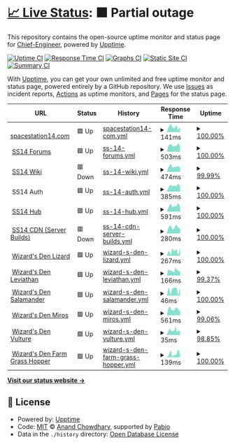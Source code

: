 # [📈 Live Status](https://Chief-Engineer.github.io/SS14-Uptime): <!--live status--> **🟧 Partial outage**

This repository contains the open-source uptime monitor and status page for [Chief-Engineer](https://Chief-Engineer.github.io/SS14-Uptime), powered by [Upptime](https://github.com/upptime/upptime).

[![Uptime CI](https://github.com/Chief-Engineer/SS14-Uptime/workflows/Uptime%20CI/badge.svg)](https://github.com/Chief-Engineer/SS14-Uptime/actions?query=workflow%3A%22Uptime+CI%22)
[![Response Time CI](https://github.com/Chief-Engineer/SS14-Uptime/workflows/Response%20Time%20CI/badge.svg)](https://github.com/Chief-Engineer/SS14-Uptime/actions?query=workflow%3A%22Response+Time+CI%22)
[![Graphs CI](https://github.com/Chief-Engineer/SS14-Uptime/workflows/Graphs%20CI/badge.svg)](https://github.com/Chief-Engineer/SS14-Uptime/actions?query=workflow%3A%22Graphs+CI%22)
[![Static Site CI](https://github.com/Chief-Engineer/SS14-Uptime/workflows/Static%20Site%20CI/badge.svg)](https://github.com/Chief-Engineer/SS14-Uptime/actions?query=workflow%3A%22Static+Site+CI%22)
[![Summary CI](https://github.com/Chief-Engineer/SS14-Uptime/workflows/Summary%20CI/badge.svg)](https://github.com/Chief-Engineer/SS14-Uptime/actions?query=workflow%3A%22Summary+CI%22)

With [Upptime](https://upptime.js.org), you can get your own unlimited and free uptime monitor and status page, powered entirely by a GitHub repository. We use [Issues](https://github.com/Chief-Engineer/SS14-Uptime/issues) as incident reports, [Actions](https://github.com/Chief-Engineer/SS14-Uptime/actions) as uptime monitors, and [Pages](https://Chief-Engineer.github.io/SS14-Uptime) for the status page.

<!--start: status pages-->
<!-- This summary is generated by Upptime (https://github.com/upptime/upptime) -->
<!-- Do not edit this manually, your changes will be overwritten -->
<!-- prettier-ignore -->
| URL | Status | History | Response Time | Uptime |
| --- | ------ | ------- | ------------- | ------ |
| <img alt="" src="https://icons.duckduckgo.com/ip3/spacestation14.com.ico" height="13"> [spacestation14.com](https://spacestation14.com/) | 🟩 Up | [spacestation14-com.yml](https://github.com/Chief-Engineer/SS14-Uptime/commits/HEAD/history/spacestation14-com.yml) | <details><summary><img alt="Response time graph" src="./graphs/spacestation14-com/response-time-week.png" height="20"> 141ms</summary><br><a href="https://Chief-Engineer.github.io/SS14-Uptime/history/spacestation14-com"><img alt="Response time 145" src="https://img.shields.io/endpoint?url=https%3A%2F%2Fraw.githubusercontent.com%2FChief-Engineer%2FSS14-Uptime%2FHEAD%2Fapi%2Fspacestation14-com%2Fresponse-time.json"></a><br><a href="https://Chief-Engineer.github.io/SS14-Uptime/history/spacestation14-com"><img alt="24-hour response time 136" src="https://img.shields.io/endpoint?url=https%3A%2F%2Fraw.githubusercontent.com%2FChief-Engineer%2FSS14-Uptime%2FHEAD%2Fapi%2Fspacestation14-com%2Fresponse-time-day.json"></a><br><a href="https://Chief-Engineer.github.io/SS14-Uptime/history/spacestation14-com"><img alt="7-day response time 141" src="https://img.shields.io/endpoint?url=https%3A%2F%2Fraw.githubusercontent.com%2FChief-Engineer%2FSS14-Uptime%2FHEAD%2Fapi%2Fspacestation14-com%2Fresponse-time-week.json"></a><br><a href="https://Chief-Engineer.github.io/SS14-Uptime/history/spacestation14-com"><img alt="30-day response time 145" src="https://img.shields.io/endpoint?url=https%3A%2F%2Fraw.githubusercontent.com%2FChief-Engineer%2FSS14-Uptime%2FHEAD%2Fapi%2Fspacestation14-com%2Fresponse-time-month.json"></a><br><a href="https://Chief-Engineer.github.io/SS14-Uptime/history/spacestation14-com"><img alt="1-year response time 145" src="https://img.shields.io/endpoint?url=https%3A%2F%2Fraw.githubusercontent.com%2FChief-Engineer%2FSS14-Uptime%2FHEAD%2Fapi%2Fspacestation14-com%2Fresponse-time-year.json"></a></details> | <details><summary><a href="https://Chief-Engineer.github.io/SS14-Uptime/history/spacestation14-com">100.00%</a></summary><a href="https://Chief-Engineer.github.io/SS14-Uptime/history/spacestation14-com"><img alt="All-time uptime 100.00%" src="https://img.shields.io/endpoint?url=https%3A%2F%2Fraw.githubusercontent.com%2FChief-Engineer%2FSS14-Uptime%2FHEAD%2Fapi%2Fspacestation14-com%2Fuptime.json"></a><br><a href="https://Chief-Engineer.github.io/SS14-Uptime/history/spacestation14-com"><img alt="24-hour uptime 100.00%" src="https://img.shields.io/endpoint?url=https%3A%2F%2Fraw.githubusercontent.com%2FChief-Engineer%2FSS14-Uptime%2FHEAD%2Fapi%2Fspacestation14-com%2Fuptime-day.json"></a><br><a href="https://Chief-Engineer.github.io/SS14-Uptime/history/spacestation14-com"><img alt="7-day uptime 100.00%" src="https://img.shields.io/endpoint?url=https%3A%2F%2Fraw.githubusercontent.com%2FChief-Engineer%2FSS14-Uptime%2FHEAD%2Fapi%2Fspacestation14-com%2Fuptime-week.json"></a><br><a href="https://Chief-Engineer.github.io/SS14-Uptime/history/spacestation14-com"><img alt="30-day uptime 100.00%" src="https://img.shields.io/endpoint?url=https%3A%2F%2Fraw.githubusercontent.com%2FChief-Engineer%2FSS14-Uptime%2FHEAD%2Fapi%2Fspacestation14-com%2Fuptime-month.json"></a><br><a href="https://Chief-Engineer.github.io/SS14-Uptime/history/spacestation14-com"><img alt="1-year uptime 100.00%" src="https://img.shields.io/endpoint?url=https%3A%2F%2Fraw.githubusercontent.com%2FChief-Engineer%2FSS14-Uptime%2FHEAD%2Fapi%2Fspacestation14-com%2Fuptime-year.json"></a></details>
| <img alt="" src="https://icons.duckduckgo.com/ip3/forum.spacestation14.com.ico" height="13"> [SS14 Forums](https://forum.spacestation14.com/) | 🟩 Up | [ss-14-forums.yml](https://github.com/Chief-Engineer/SS14-Uptime/commits/HEAD/history/ss-14-forums.yml) | <details><summary><img alt="Response time graph" src="./graphs/ss-14-forums/response-time-week.png" height="20"> 503ms</summary><br><a href="https://Chief-Engineer.github.io/SS14-Uptime/history/ss-14-forums"><img alt="Response time 543" src="https://img.shields.io/endpoint?url=https%3A%2F%2Fraw.githubusercontent.com%2FChief-Engineer%2FSS14-Uptime%2FHEAD%2Fapi%2Fss-14-forums%2Fresponse-time.json"></a><br><a href="https://Chief-Engineer.github.io/SS14-Uptime/history/ss-14-forums"><img alt="24-hour response time 424" src="https://img.shields.io/endpoint?url=https%3A%2F%2Fraw.githubusercontent.com%2FChief-Engineer%2FSS14-Uptime%2FHEAD%2Fapi%2Fss-14-forums%2Fresponse-time-day.json"></a><br><a href="https://Chief-Engineer.github.io/SS14-Uptime/history/ss-14-forums"><img alt="7-day response time 503" src="https://img.shields.io/endpoint?url=https%3A%2F%2Fraw.githubusercontent.com%2FChief-Engineer%2FSS14-Uptime%2FHEAD%2Fapi%2Fss-14-forums%2Fresponse-time-week.json"></a><br><a href="https://Chief-Engineer.github.io/SS14-Uptime/history/ss-14-forums"><img alt="30-day response time 543" src="https://img.shields.io/endpoint?url=https%3A%2F%2Fraw.githubusercontent.com%2FChief-Engineer%2FSS14-Uptime%2FHEAD%2Fapi%2Fss-14-forums%2Fresponse-time-month.json"></a><br><a href="https://Chief-Engineer.github.io/SS14-Uptime/history/ss-14-forums"><img alt="1-year response time 543" src="https://img.shields.io/endpoint?url=https%3A%2F%2Fraw.githubusercontent.com%2FChief-Engineer%2FSS14-Uptime%2FHEAD%2Fapi%2Fss-14-forums%2Fresponse-time-year.json"></a></details> | <details><summary><a href="https://Chief-Engineer.github.io/SS14-Uptime/history/ss-14-forums">100.00%</a></summary><a href="https://Chief-Engineer.github.io/SS14-Uptime/history/ss-14-forums"><img alt="All-time uptime 100.00%" src="https://img.shields.io/endpoint?url=https%3A%2F%2Fraw.githubusercontent.com%2FChief-Engineer%2FSS14-Uptime%2FHEAD%2Fapi%2Fss-14-forums%2Fuptime.json"></a><br><a href="https://Chief-Engineer.github.io/SS14-Uptime/history/ss-14-forums"><img alt="24-hour uptime 100.00%" src="https://img.shields.io/endpoint?url=https%3A%2F%2Fraw.githubusercontent.com%2FChief-Engineer%2FSS14-Uptime%2FHEAD%2Fapi%2Fss-14-forums%2Fuptime-day.json"></a><br><a href="https://Chief-Engineer.github.io/SS14-Uptime/history/ss-14-forums"><img alt="7-day uptime 100.00%" src="https://img.shields.io/endpoint?url=https%3A%2F%2Fraw.githubusercontent.com%2FChief-Engineer%2FSS14-Uptime%2FHEAD%2Fapi%2Fss-14-forums%2Fuptime-week.json"></a><br><a href="https://Chief-Engineer.github.io/SS14-Uptime/history/ss-14-forums"><img alt="30-day uptime 100.00%" src="https://img.shields.io/endpoint?url=https%3A%2F%2Fraw.githubusercontent.com%2FChief-Engineer%2FSS14-Uptime%2FHEAD%2Fapi%2Fss-14-forums%2Fuptime-month.json"></a><br><a href="https://Chief-Engineer.github.io/SS14-Uptime/history/ss-14-forums"><img alt="1-year uptime 100.00%" src="https://img.shields.io/endpoint?url=https%3A%2F%2Fraw.githubusercontent.com%2FChief-Engineer%2FSS14-Uptime%2FHEAD%2Fapi%2Fss-14-forums%2Fuptime-year.json"></a></details>
| <img alt="" src="https://icons.duckduckgo.com/ip3/wiki.spacestation14.io.ico" height="13"> [SS14 Wiki](https://wiki.spacestation14.io/) | 🟥 Down | [ss-14-wiki.yml](https://github.com/Chief-Engineer/SS14-Uptime/commits/HEAD/history/ss-14-wiki.yml) | <details><summary><img alt="Response time graph" src="./graphs/ss-14-wiki/response-time-week.png" height="20"> 474ms</summary><br><a href="https://Chief-Engineer.github.io/SS14-Uptime/history/ss-14-wiki"><img alt="Response time 481" src="https://img.shields.io/endpoint?url=https%3A%2F%2Fraw.githubusercontent.com%2FChief-Engineer%2FSS14-Uptime%2FHEAD%2Fapi%2Fss-14-wiki%2Fresponse-time.json"></a><br><a href="https://Chief-Engineer.github.io/SS14-Uptime/history/ss-14-wiki"><img alt="24-hour response time 407" src="https://img.shields.io/endpoint?url=https%3A%2F%2Fraw.githubusercontent.com%2FChief-Engineer%2FSS14-Uptime%2FHEAD%2Fapi%2Fss-14-wiki%2Fresponse-time-day.json"></a><br><a href="https://Chief-Engineer.github.io/SS14-Uptime/history/ss-14-wiki"><img alt="7-day response time 474" src="https://img.shields.io/endpoint?url=https%3A%2F%2Fraw.githubusercontent.com%2FChief-Engineer%2FSS14-Uptime%2FHEAD%2Fapi%2Fss-14-wiki%2Fresponse-time-week.json"></a><br><a href="https://Chief-Engineer.github.io/SS14-Uptime/history/ss-14-wiki"><img alt="30-day response time 481" src="https://img.shields.io/endpoint?url=https%3A%2F%2Fraw.githubusercontent.com%2FChief-Engineer%2FSS14-Uptime%2FHEAD%2Fapi%2Fss-14-wiki%2Fresponse-time-month.json"></a><br><a href="https://Chief-Engineer.github.io/SS14-Uptime/history/ss-14-wiki"><img alt="1-year response time 481" src="https://img.shields.io/endpoint?url=https%3A%2F%2Fraw.githubusercontent.com%2FChief-Engineer%2FSS14-Uptime%2FHEAD%2Fapi%2Fss-14-wiki%2Fresponse-time-year.json"></a></details> | <details><summary><a href="https://Chief-Engineer.github.io/SS14-Uptime/history/ss-14-wiki">99.99%</a></summary><a href="https://Chief-Engineer.github.io/SS14-Uptime/history/ss-14-wiki"><img alt="All-time uptime 99.93%" src="https://img.shields.io/endpoint?url=https%3A%2F%2Fraw.githubusercontent.com%2FChief-Engineer%2FSS14-Uptime%2FHEAD%2Fapi%2Fss-14-wiki%2Fuptime.json"></a><br><a href="https://Chief-Engineer.github.io/SS14-Uptime/history/ss-14-wiki"><img alt="24-hour uptime 99.96%" src="https://img.shields.io/endpoint?url=https%3A%2F%2Fraw.githubusercontent.com%2FChief-Engineer%2FSS14-Uptime%2FHEAD%2Fapi%2Fss-14-wiki%2Fuptime-day.json"></a><br><a href="https://Chief-Engineer.github.io/SS14-Uptime/history/ss-14-wiki"><img alt="7-day uptime 99.99%" src="https://img.shields.io/endpoint?url=https%3A%2F%2Fraw.githubusercontent.com%2FChief-Engineer%2FSS14-Uptime%2FHEAD%2Fapi%2Fss-14-wiki%2Fuptime-week.json"></a><br><a href="https://Chief-Engineer.github.io/SS14-Uptime/history/ss-14-wiki"><img alt="30-day uptime 99.93%" src="https://img.shields.io/endpoint?url=https%3A%2F%2Fraw.githubusercontent.com%2FChief-Engineer%2FSS14-Uptime%2FHEAD%2Fapi%2Fss-14-wiki%2Fuptime-month.json"></a><br><a href="https://Chief-Engineer.github.io/SS14-Uptime/history/ss-14-wiki"><img alt="1-year uptime 99.93%" src="https://img.shields.io/endpoint?url=https%3A%2F%2Fraw.githubusercontent.com%2FChief-Engineer%2FSS14-Uptime%2FHEAD%2Fapi%2Fss-14-wiki%2Fuptime-year.json"></a></details>
| <img alt="" src="https://icons.duckduckgo.com/ip3/auth.spacestation14.com.ico" height="13"> SS14 Auth | 🟩 Up | [ss-14-auth.yml](https://github.com/Chief-Engineer/SS14-Uptime/commits/HEAD/history/ss-14-auth.yml) | <details><summary><img alt="Response time graph" src="./graphs/ss-14-auth/response-time-week.png" height="20"> 385ms</summary><br><a href="https://Chief-Engineer.github.io/SS14-Uptime/history/ss-14-auth"><img alt="Response time 410" src="https://img.shields.io/endpoint?url=https%3A%2F%2Fraw.githubusercontent.com%2FChief-Engineer%2FSS14-Uptime%2FHEAD%2Fapi%2Fss-14-auth%2Fresponse-time.json"></a><br><a href="https://Chief-Engineer.github.io/SS14-Uptime/history/ss-14-auth"><img alt="24-hour response time 328" src="https://img.shields.io/endpoint?url=https%3A%2F%2Fraw.githubusercontent.com%2FChief-Engineer%2FSS14-Uptime%2FHEAD%2Fapi%2Fss-14-auth%2Fresponse-time-day.json"></a><br><a href="https://Chief-Engineer.github.io/SS14-Uptime/history/ss-14-auth"><img alt="7-day response time 385" src="https://img.shields.io/endpoint?url=https%3A%2F%2Fraw.githubusercontent.com%2FChief-Engineer%2FSS14-Uptime%2FHEAD%2Fapi%2Fss-14-auth%2Fresponse-time-week.json"></a><br><a href="https://Chief-Engineer.github.io/SS14-Uptime/history/ss-14-auth"><img alt="30-day response time 410" src="https://img.shields.io/endpoint?url=https%3A%2F%2Fraw.githubusercontent.com%2FChief-Engineer%2FSS14-Uptime%2FHEAD%2Fapi%2Fss-14-auth%2Fresponse-time-month.json"></a><br><a href="https://Chief-Engineer.github.io/SS14-Uptime/history/ss-14-auth"><img alt="1-year response time 410" src="https://img.shields.io/endpoint?url=https%3A%2F%2Fraw.githubusercontent.com%2FChief-Engineer%2FSS14-Uptime%2FHEAD%2Fapi%2Fss-14-auth%2Fresponse-time-year.json"></a></details> | <details><summary><a href="https://Chief-Engineer.github.io/SS14-Uptime/history/ss-14-auth">100.00%</a></summary><a href="https://Chief-Engineer.github.io/SS14-Uptime/history/ss-14-auth"><img alt="All-time uptime 100.00%" src="https://img.shields.io/endpoint?url=https%3A%2F%2Fraw.githubusercontent.com%2FChief-Engineer%2FSS14-Uptime%2FHEAD%2Fapi%2Fss-14-auth%2Fuptime.json"></a><br><a href="https://Chief-Engineer.github.io/SS14-Uptime/history/ss-14-auth"><img alt="24-hour uptime 100.00%" src="https://img.shields.io/endpoint?url=https%3A%2F%2Fraw.githubusercontent.com%2FChief-Engineer%2FSS14-Uptime%2FHEAD%2Fapi%2Fss-14-auth%2Fuptime-day.json"></a><br><a href="https://Chief-Engineer.github.io/SS14-Uptime/history/ss-14-auth"><img alt="7-day uptime 100.00%" src="https://img.shields.io/endpoint?url=https%3A%2F%2Fraw.githubusercontent.com%2FChief-Engineer%2FSS14-Uptime%2FHEAD%2Fapi%2Fss-14-auth%2Fuptime-week.json"></a><br><a href="https://Chief-Engineer.github.io/SS14-Uptime/history/ss-14-auth"><img alt="30-day uptime 100.00%" src="https://img.shields.io/endpoint?url=https%3A%2F%2Fraw.githubusercontent.com%2FChief-Engineer%2FSS14-Uptime%2FHEAD%2Fapi%2Fss-14-auth%2Fuptime-month.json"></a><br><a href="https://Chief-Engineer.github.io/SS14-Uptime/history/ss-14-auth"><img alt="1-year uptime 100.00%" src="https://img.shields.io/endpoint?url=https%3A%2F%2Fraw.githubusercontent.com%2FChief-Engineer%2FSS14-Uptime%2FHEAD%2Fapi%2Fss-14-auth%2Fuptime-year.json"></a></details>
| <img alt="" src="https://icons.duckduckgo.com/ip3/hub.spacestation14.com.ico" height="13"> [SS14 Hub](https://hub.spacestation14.com/api/servers) | 🟩 Up | [ss-14-hub.yml](https://github.com/Chief-Engineer/SS14-Uptime/commits/HEAD/history/ss-14-hub.yml) | <details><summary><img alt="Response time graph" src="./graphs/ss-14-hub/response-time-week.png" height="20"> 591ms</summary><br><a href="https://Chief-Engineer.github.io/SS14-Uptime/history/ss-14-hub"><img alt="Response time 615" src="https://img.shields.io/endpoint?url=https%3A%2F%2Fraw.githubusercontent.com%2FChief-Engineer%2FSS14-Uptime%2FHEAD%2Fapi%2Fss-14-hub%2Fresponse-time.json"></a><br><a href="https://Chief-Engineer.github.io/SS14-Uptime/history/ss-14-hub"><img alt="24-hour response time 492" src="https://img.shields.io/endpoint?url=https%3A%2F%2Fraw.githubusercontent.com%2FChief-Engineer%2FSS14-Uptime%2FHEAD%2Fapi%2Fss-14-hub%2Fresponse-time-day.json"></a><br><a href="https://Chief-Engineer.github.io/SS14-Uptime/history/ss-14-hub"><img alt="7-day response time 591" src="https://img.shields.io/endpoint?url=https%3A%2F%2Fraw.githubusercontent.com%2FChief-Engineer%2FSS14-Uptime%2FHEAD%2Fapi%2Fss-14-hub%2Fresponse-time-week.json"></a><br><a href="https://Chief-Engineer.github.io/SS14-Uptime/history/ss-14-hub"><img alt="30-day response time 615" src="https://img.shields.io/endpoint?url=https%3A%2F%2Fraw.githubusercontent.com%2FChief-Engineer%2FSS14-Uptime%2FHEAD%2Fapi%2Fss-14-hub%2Fresponse-time-month.json"></a><br><a href="https://Chief-Engineer.github.io/SS14-Uptime/history/ss-14-hub"><img alt="1-year response time 615" src="https://img.shields.io/endpoint?url=https%3A%2F%2Fraw.githubusercontent.com%2FChief-Engineer%2FSS14-Uptime%2FHEAD%2Fapi%2Fss-14-hub%2Fresponse-time-year.json"></a></details> | <details><summary><a href="https://Chief-Engineer.github.io/SS14-Uptime/history/ss-14-hub">100.00%</a></summary><a href="https://Chief-Engineer.github.io/SS14-Uptime/history/ss-14-hub"><img alt="All-time uptime 100.00%" src="https://img.shields.io/endpoint?url=https%3A%2F%2Fraw.githubusercontent.com%2FChief-Engineer%2FSS14-Uptime%2FHEAD%2Fapi%2Fss-14-hub%2Fuptime.json"></a><br><a href="https://Chief-Engineer.github.io/SS14-Uptime/history/ss-14-hub"><img alt="24-hour uptime 100.00%" src="https://img.shields.io/endpoint?url=https%3A%2F%2Fraw.githubusercontent.com%2FChief-Engineer%2FSS14-Uptime%2FHEAD%2Fapi%2Fss-14-hub%2Fuptime-day.json"></a><br><a href="https://Chief-Engineer.github.io/SS14-Uptime/history/ss-14-hub"><img alt="7-day uptime 100.00%" src="https://img.shields.io/endpoint?url=https%3A%2F%2Fraw.githubusercontent.com%2FChief-Engineer%2FSS14-Uptime%2FHEAD%2Fapi%2Fss-14-hub%2Fuptime-week.json"></a><br><a href="https://Chief-Engineer.github.io/SS14-Uptime/history/ss-14-hub"><img alt="30-day uptime 100.00%" src="https://img.shields.io/endpoint?url=https%3A%2F%2Fraw.githubusercontent.com%2FChief-Engineer%2FSS14-Uptime%2FHEAD%2Fapi%2Fss-14-hub%2Fuptime-month.json"></a><br><a href="https://Chief-Engineer.github.io/SS14-Uptime/history/ss-14-hub"><img alt="1-year uptime 100.00%" src="https://img.shields.io/endpoint?url=https%3A%2F%2Fraw.githubusercontent.com%2FChief-Engineer%2FSS14-Uptime%2FHEAD%2Fapi%2Fss-14-hub%2Fuptime-year.json"></a></details>
| <img alt="" src="https://icons.duckduckgo.com/ip3/cdn.centcomm.spacestation14.com.ico" height="13"> [SS14 CDN (Server Builds)](https://cdn.centcomm.spacestation14.com/builds/wizards/) | 🟥 Down | [ss-14-cdn-server-builds.yml](https://github.com/Chief-Engineer/SS14-Uptime/commits/HEAD/history/ss-14-cdn-server-builds.yml) | <details><summary><img alt="Response time graph" src="./graphs/ss-14-cdn-server-builds/response-time-week.png" height="20"> 280ms</summary><br><a href="https://Chief-Engineer.github.io/SS14-Uptime/history/ss-14-cdn-server-builds"><img alt="Response time 284" src="https://img.shields.io/endpoint?url=https%3A%2F%2Fraw.githubusercontent.com%2FChief-Engineer%2FSS14-Uptime%2FHEAD%2Fapi%2Fss-14-cdn-server-builds%2Fresponse-time.json"></a><br><a href="https://Chief-Engineer.github.io/SS14-Uptime/history/ss-14-cdn-server-builds"><img alt="24-hour response time 229" src="https://img.shields.io/endpoint?url=https%3A%2F%2Fraw.githubusercontent.com%2FChief-Engineer%2FSS14-Uptime%2FHEAD%2Fapi%2Fss-14-cdn-server-builds%2Fresponse-time-day.json"></a><br><a href="https://Chief-Engineer.github.io/SS14-Uptime/history/ss-14-cdn-server-builds"><img alt="7-day response time 280" src="https://img.shields.io/endpoint?url=https%3A%2F%2Fraw.githubusercontent.com%2FChief-Engineer%2FSS14-Uptime%2FHEAD%2Fapi%2Fss-14-cdn-server-builds%2Fresponse-time-week.json"></a><br><a href="https://Chief-Engineer.github.io/SS14-Uptime/history/ss-14-cdn-server-builds"><img alt="30-day response time 284" src="https://img.shields.io/endpoint?url=https%3A%2F%2Fraw.githubusercontent.com%2FChief-Engineer%2FSS14-Uptime%2FHEAD%2Fapi%2Fss-14-cdn-server-builds%2Fresponse-time-month.json"></a><br><a href="https://Chief-Engineer.github.io/SS14-Uptime/history/ss-14-cdn-server-builds"><img alt="1-year response time 284" src="https://img.shields.io/endpoint?url=https%3A%2F%2Fraw.githubusercontent.com%2FChief-Engineer%2FSS14-Uptime%2FHEAD%2Fapi%2Fss-14-cdn-server-builds%2Fresponse-time-year.json"></a></details> | <details><summary><a href="https://Chief-Engineer.github.io/SS14-Uptime/history/ss-14-cdn-server-builds">100.00%</a></summary><a href="https://Chief-Engineer.github.io/SS14-Uptime/history/ss-14-cdn-server-builds"><img alt="All-time uptime 99.93%" src="https://img.shields.io/endpoint?url=https%3A%2F%2Fraw.githubusercontent.com%2FChief-Engineer%2FSS14-Uptime%2FHEAD%2Fapi%2Fss-14-cdn-server-builds%2Fuptime.json"></a><br><a href="https://Chief-Engineer.github.io/SS14-Uptime/history/ss-14-cdn-server-builds"><img alt="24-hour uptime 99.99%" src="https://img.shields.io/endpoint?url=https%3A%2F%2Fraw.githubusercontent.com%2FChief-Engineer%2FSS14-Uptime%2FHEAD%2Fapi%2Fss-14-cdn-server-builds%2Fuptime-day.json"></a><br><a href="https://Chief-Engineer.github.io/SS14-Uptime/history/ss-14-cdn-server-builds"><img alt="7-day uptime 100.00%" src="https://img.shields.io/endpoint?url=https%3A%2F%2Fraw.githubusercontent.com%2FChief-Engineer%2FSS14-Uptime%2FHEAD%2Fapi%2Fss-14-cdn-server-builds%2Fuptime-week.json"></a><br><a href="https://Chief-Engineer.github.io/SS14-Uptime/history/ss-14-cdn-server-builds"><img alt="30-day uptime 99.93%" src="https://img.shields.io/endpoint?url=https%3A%2F%2Fraw.githubusercontent.com%2FChief-Engineer%2FSS14-Uptime%2FHEAD%2Fapi%2Fss-14-cdn-server-builds%2Fuptime-month.json"></a><br><a href="https://Chief-Engineer.github.io/SS14-Uptime/history/ss-14-cdn-server-builds"><img alt="1-year uptime 99.93%" src="https://img.shields.io/endpoint?url=https%3A%2F%2Fraw.githubusercontent.com%2FChief-Engineer%2FSS14-Uptime%2FHEAD%2Fapi%2Fss-14-cdn-server-builds%2Fuptime-year.json"></a></details>
| <img alt="" src="https://icons.duckduckgo.com/ip3/lizard.spacestation14.io.ico" height="13"> [Wizard's Den Lizard](https://lizard.spacestation14.io/server/status) | 🟩 Up | [wizard-s-den-lizard.yml](https://github.com/Chief-Engineer/SS14-Uptime/commits/HEAD/history/wizard-s-den-lizard.yml) | <details><summary><img alt="Response time graph" src="./graphs/wizard-s-den-lizard/response-time-week.png" height="20"> 267ms</summary><br><a href="https://Chief-Engineer.github.io/SS14-Uptime/history/wizard-s-den-lizard"><img alt="Response time 255" src="https://img.shields.io/endpoint?url=https%3A%2F%2Fraw.githubusercontent.com%2FChief-Engineer%2FSS14-Uptime%2FHEAD%2Fapi%2Fwizard-s-den-lizard%2Fresponse-time.json"></a><br><a href="https://Chief-Engineer.github.io/SS14-Uptime/history/wizard-s-den-lizard"><img alt="24-hour response time 457" src="https://img.shields.io/endpoint?url=https%3A%2F%2Fraw.githubusercontent.com%2FChief-Engineer%2FSS14-Uptime%2FHEAD%2Fapi%2Fwizard-s-den-lizard%2Fresponse-time-day.json"></a><br><a href="https://Chief-Engineer.github.io/SS14-Uptime/history/wizard-s-den-lizard"><img alt="7-day response time 267" src="https://img.shields.io/endpoint?url=https%3A%2F%2Fraw.githubusercontent.com%2FChief-Engineer%2FSS14-Uptime%2FHEAD%2Fapi%2Fwizard-s-den-lizard%2Fresponse-time-week.json"></a><br><a href="https://Chief-Engineer.github.io/SS14-Uptime/history/wizard-s-den-lizard"><img alt="30-day response time 255" src="https://img.shields.io/endpoint?url=https%3A%2F%2Fraw.githubusercontent.com%2FChief-Engineer%2FSS14-Uptime%2FHEAD%2Fapi%2Fwizard-s-den-lizard%2Fresponse-time-month.json"></a><br><a href="https://Chief-Engineer.github.io/SS14-Uptime/history/wizard-s-den-lizard"><img alt="1-year response time 255" src="https://img.shields.io/endpoint?url=https%3A%2F%2Fraw.githubusercontent.com%2FChief-Engineer%2FSS14-Uptime%2FHEAD%2Fapi%2Fwizard-s-den-lizard%2Fresponse-time-year.json"></a></details> | <details><summary><a href="https://Chief-Engineer.github.io/SS14-Uptime/history/wizard-s-den-lizard">100.00%</a></summary><a href="https://Chief-Engineer.github.io/SS14-Uptime/history/wizard-s-den-lizard"><img alt="All-time uptime 100.00%" src="https://img.shields.io/endpoint?url=https%3A%2F%2Fraw.githubusercontent.com%2FChief-Engineer%2FSS14-Uptime%2FHEAD%2Fapi%2Fwizard-s-den-lizard%2Fuptime.json"></a><br><a href="https://Chief-Engineer.github.io/SS14-Uptime/history/wizard-s-den-lizard"><img alt="24-hour uptime 100.00%" src="https://img.shields.io/endpoint?url=https%3A%2F%2Fraw.githubusercontent.com%2FChief-Engineer%2FSS14-Uptime%2FHEAD%2Fapi%2Fwizard-s-den-lizard%2Fuptime-day.json"></a><br><a href="https://Chief-Engineer.github.io/SS14-Uptime/history/wizard-s-den-lizard"><img alt="7-day uptime 100.00%" src="https://img.shields.io/endpoint?url=https%3A%2F%2Fraw.githubusercontent.com%2FChief-Engineer%2FSS14-Uptime%2FHEAD%2Fapi%2Fwizard-s-den-lizard%2Fuptime-week.json"></a><br><a href="https://Chief-Engineer.github.io/SS14-Uptime/history/wizard-s-den-lizard"><img alt="30-day uptime 100.00%" src="https://img.shields.io/endpoint?url=https%3A%2F%2Fraw.githubusercontent.com%2FChief-Engineer%2FSS14-Uptime%2FHEAD%2Fapi%2Fwizard-s-den-lizard%2Fuptime-month.json"></a><br><a href="https://Chief-Engineer.github.io/SS14-Uptime/history/wizard-s-den-lizard"><img alt="1-year uptime 100.00%" src="https://img.shields.io/endpoint?url=https%3A%2F%2Fraw.githubusercontent.com%2FChief-Engineer%2FSS14-Uptime%2FHEAD%2Fapi%2Fwizard-s-den-lizard%2Fuptime-year.json"></a></details>
| <img alt="" src="https://icons.duckduckgo.com/ip3/leviathan.spacestation14.com.ico" height="13"> [Wizard's Den Leviathan](https://leviathan.spacestation14.com/server/status) | 🟩 Up | [wizard-s-den-leviathan.yml](https://github.com/Chief-Engineer/SS14-Uptime/commits/HEAD/history/wizard-s-den-leviathan.yml) | <details><summary><img alt="Response time graph" src="./graphs/wizard-s-den-leviathan/response-time-week.png" height="20"> 166ms</summary><br><a href="https://Chief-Engineer.github.io/SS14-Uptime/history/wizard-s-den-leviathan"><img alt="Response time 158" src="https://img.shields.io/endpoint?url=https%3A%2F%2Fraw.githubusercontent.com%2FChief-Engineer%2FSS14-Uptime%2FHEAD%2Fapi%2Fwizard-s-den-leviathan%2Fresponse-time.json"></a><br><a href="https://Chief-Engineer.github.io/SS14-Uptime/history/wizard-s-den-leviathan"><img alt="24-hour response time 134" src="https://img.shields.io/endpoint?url=https%3A%2F%2Fraw.githubusercontent.com%2FChief-Engineer%2FSS14-Uptime%2FHEAD%2Fapi%2Fwizard-s-den-leviathan%2Fresponse-time-day.json"></a><br><a href="https://Chief-Engineer.github.io/SS14-Uptime/history/wizard-s-den-leviathan"><img alt="7-day response time 166" src="https://img.shields.io/endpoint?url=https%3A%2F%2Fraw.githubusercontent.com%2FChief-Engineer%2FSS14-Uptime%2FHEAD%2Fapi%2Fwizard-s-den-leviathan%2Fresponse-time-week.json"></a><br><a href="https://Chief-Engineer.github.io/SS14-Uptime/history/wizard-s-den-leviathan"><img alt="30-day response time 158" src="https://img.shields.io/endpoint?url=https%3A%2F%2Fraw.githubusercontent.com%2FChief-Engineer%2FSS14-Uptime%2FHEAD%2Fapi%2Fwizard-s-den-leviathan%2Fresponse-time-month.json"></a><br><a href="https://Chief-Engineer.github.io/SS14-Uptime/history/wizard-s-den-leviathan"><img alt="1-year response time 158" src="https://img.shields.io/endpoint?url=https%3A%2F%2Fraw.githubusercontent.com%2FChief-Engineer%2FSS14-Uptime%2FHEAD%2Fapi%2Fwizard-s-den-leviathan%2Fresponse-time-year.json"></a></details> | <details><summary><a href="https://Chief-Engineer.github.io/SS14-Uptime/history/wizard-s-den-leviathan">99.37%</a></summary><a href="https://Chief-Engineer.github.io/SS14-Uptime/history/wizard-s-den-leviathan"><img alt="All-time uptime 99.75%" src="https://img.shields.io/endpoint?url=https%3A%2F%2Fraw.githubusercontent.com%2FChief-Engineer%2FSS14-Uptime%2FHEAD%2Fapi%2Fwizard-s-den-leviathan%2Fuptime.json"></a><br><a href="https://Chief-Engineer.github.io/SS14-Uptime/history/wizard-s-den-leviathan"><img alt="24-hour uptime 100.00%" src="https://img.shields.io/endpoint?url=https%3A%2F%2Fraw.githubusercontent.com%2FChief-Engineer%2FSS14-Uptime%2FHEAD%2Fapi%2Fwizard-s-den-leviathan%2Fuptime-day.json"></a><br><a href="https://Chief-Engineer.github.io/SS14-Uptime/history/wizard-s-den-leviathan"><img alt="7-day uptime 99.37%" src="https://img.shields.io/endpoint?url=https%3A%2F%2Fraw.githubusercontent.com%2FChief-Engineer%2FSS14-Uptime%2FHEAD%2Fapi%2Fwizard-s-den-leviathan%2Fuptime-week.json"></a><br><a href="https://Chief-Engineer.github.io/SS14-Uptime/history/wizard-s-den-leviathan"><img alt="30-day uptime 99.75%" src="https://img.shields.io/endpoint?url=https%3A%2F%2Fraw.githubusercontent.com%2FChief-Engineer%2FSS14-Uptime%2FHEAD%2Fapi%2Fwizard-s-den-leviathan%2Fuptime-month.json"></a><br><a href="https://Chief-Engineer.github.io/SS14-Uptime/history/wizard-s-den-leviathan"><img alt="1-year uptime 99.75%" src="https://img.shields.io/endpoint?url=https%3A%2F%2Fraw.githubusercontent.com%2FChief-Engineer%2FSS14-Uptime%2FHEAD%2Fapi%2Fwizard-s-den-leviathan%2Fuptime-year.json"></a></details>
| <img alt="" src="https://icons.duckduckgo.com/ip3/lizard.spacestation14.io.ico" height="13"> [Wizard's Den Salamander](https://lizard.spacestation14.io/salamander/status) | 🟩 Up | [wizard-s-den-salamander.yml](https://github.com/Chief-Engineer/SS14-Uptime/commits/HEAD/history/wizard-s-den-salamander.yml) | <details><summary><img alt="Response time graph" src="./graphs/wizard-s-den-salamander/response-time-week.png" height="20"> 46ms</summary><br><a href="https://Chief-Engineer.github.io/SS14-Uptime/history/wizard-s-den-salamander"><img alt="Response time 43" src="https://img.shields.io/endpoint?url=https%3A%2F%2Fraw.githubusercontent.com%2FChief-Engineer%2FSS14-Uptime%2FHEAD%2Fapi%2Fwizard-s-den-salamander%2Fresponse-time.json"></a><br><a href="https://Chief-Engineer.github.io/SS14-Uptime/history/wizard-s-den-salamander"><img alt="24-hour response time 61" src="https://img.shields.io/endpoint?url=https%3A%2F%2Fraw.githubusercontent.com%2FChief-Engineer%2FSS14-Uptime%2FHEAD%2Fapi%2Fwizard-s-den-salamander%2Fresponse-time-day.json"></a><br><a href="https://Chief-Engineer.github.io/SS14-Uptime/history/wizard-s-den-salamander"><img alt="7-day response time 46" src="https://img.shields.io/endpoint?url=https%3A%2F%2Fraw.githubusercontent.com%2FChief-Engineer%2FSS14-Uptime%2FHEAD%2Fapi%2Fwizard-s-den-salamander%2Fresponse-time-week.json"></a><br><a href="https://Chief-Engineer.github.io/SS14-Uptime/history/wizard-s-den-salamander"><img alt="30-day response time 43" src="https://img.shields.io/endpoint?url=https%3A%2F%2Fraw.githubusercontent.com%2FChief-Engineer%2FSS14-Uptime%2FHEAD%2Fapi%2Fwizard-s-den-salamander%2Fresponse-time-month.json"></a><br><a href="https://Chief-Engineer.github.io/SS14-Uptime/history/wizard-s-den-salamander"><img alt="1-year response time 43" src="https://img.shields.io/endpoint?url=https%3A%2F%2Fraw.githubusercontent.com%2FChief-Engineer%2FSS14-Uptime%2FHEAD%2Fapi%2Fwizard-s-den-salamander%2Fresponse-time-year.json"></a></details> | <details><summary><a href="https://Chief-Engineer.github.io/SS14-Uptime/history/wizard-s-den-salamander">100.00%</a></summary><a href="https://Chief-Engineer.github.io/SS14-Uptime/history/wizard-s-den-salamander"><img alt="All-time uptime 100.00%" src="https://img.shields.io/endpoint?url=https%3A%2F%2Fraw.githubusercontent.com%2FChief-Engineer%2FSS14-Uptime%2FHEAD%2Fapi%2Fwizard-s-den-salamander%2Fuptime.json"></a><br><a href="https://Chief-Engineer.github.io/SS14-Uptime/history/wizard-s-den-salamander"><img alt="24-hour uptime 100.00%" src="https://img.shields.io/endpoint?url=https%3A%2F%2Fraw.githubusercontent.com%2FChief-Engineer%2FSS14-Uptime%2FHEAD%2Fapi%2Fwizard-s-den-salamander%2Fuptime-day.json"></a><br><a href="https://Chief-Engineer.github.io/SS14-Uptime/history/wizard-s-den-salamander"><img alt="7-day uptime 100.00%" src="https://img.shields.io/endpoint?url=https%3A%2F%2Fraw.githubusercontent.com%2FChief-Engineer%2FSS14-Uptime%2FHEAD%2Fapi%2Fwizard-s-den-salamander%2Fuptime-week.json"></a><br><a href="https://Chief-Engineer.github.io/SS14-Uptime/history/wizard-s-den-salamander"><img alt="30-day uptime 100.00%" src="https://img.shields.io/endpoint?url=https%3A%2F%2Fraw.githubusercontent.com%2FChief-Engineer%2FSS14-Uptime%2FHEAD%2Fapi%2Fwizard-s-den-salamander%2Fuptime-month.json"></a><br><a href="https://Chief-Engineer.github.io/SS14-Uptime/history/wizard-s-den-salamander"><img alt="1-year uptime 100.00%" src="https://img.shields.io/endpoint?url=https%3A%2F%2Fraw.githubusercontent.com%2FChief-Engineer%2FSS14-Uptime%2FHEAD%2Fapi%2Fwizard-s-den-salamander%2Fuptime-year.json"></a></details>
| <img alt="" src="https://icons.duckduckgo.com/ip3/miros.spacestation14.io.ico" height="13"> [Wizard's Den Miros](https://miros.spacestation14.io/server/status) | 🟩 Up | [wizard-s-den-miros.yml](https://github.com/Chief-Engineer/SS14-Uptime/commits/HEAD/history/wizard-s-den-miros.yml) | <details><summary><img alt="Response time graph" src="./graphs/wizard-s-den-miros/response-time-week.png" height="20"> 561ms</summary><br><a href="https://Chief-Engineer.github.io/SS14-Uptime/history/wizard-s-den-miros"><img alt="Response time 561" src="https://img.shields.io/endpoint?url=https%3A%2F%2Fraw.githubusercontent.com%2FChief-Engineer%2FSS14-Uptime%2FHEAD%2Fapi%2Fwizard-s-den-miros%2Fresponse-time.json"></a><br><a href="https://Chief-Engineer.github.io/SS14-Uptime/history/wizard-s-den-miros"><img alt="24-hour response time 412" src="https://img.shields.io/endpoint?url=https%3A%2F%2Fraw.githubusercontent.com%2FChief-Engineer%2FSS14-Uptime%2FHEAD%2Fapi%2Fwizard-s-den-miros%2Fresponse-time-day.json"></a><br><a href="https://Chief-Engineer.github.io/SS14-Uptime/history/wizard-s-den-miros"><img alt="7-day response time 561" src="https://img.shields.io/endpoint?url=https%3A%2F%2Fraw.githubusercontent.com%2FChief-Engineer%2FSS14-Uptime%2FHEAD%2Fapi%2Fwizard-s-den-miros%2Fresponse-time-week.json"></a><br><a href="https://Chief-Engineer.github.io/SS14-Uptime/history/wizard-s-den-miros"><img alt="30-day response time 561" src="https://img.shields.io/endpoint?url=https%3A%2F%2Fraw.githubusercontent.com%2FChief-Engineer%2FSS14-Uptime%2FHEAD%2Fapi%2Fwizard-s-den-miros%2Fresponse-time-month.json"></a><br><a href="https://Chief-Engineer.github.io/SS14-Uptime/history/wizard-s-den-miros"><img alt="1-year response time 561" src="https://img.shields.io/endpoint?url=https%3A%2F%2Fraw.githubusercontent.com%2FChief-Engineer%2FSS14-Uptime%2FHEAD%2Fapi%2Fwizard-s-den-miros%2Fresponse-time-year.json"></a></details> | <details><summary><a href="https://Chief-Engineer.github.io/SS14-Uptime/history/wizard-s-den-miros">99.06%</a></summary><a href="https://Chief-Engineer.github.io/SS14-Uptime/history/wizard-s-den-miros"><img alt="All-time uptime 99.63%" src="https://img.shields.io/endpoint?url=https%3A%2F%2Fraw.githubusercontent.com%2FChief-Engineer%2FSS14-Uptime%2FHEAD%2Fapi%2Fwizard-s-den-miros%2Fuptime.json"></a><br><a href="https://Chief-Engineer.github.io/SS14-Uptime/history/wizard-s-den-miros"><img alt="24-hour uptime 100.00%" src="https://img.shields.io/endpoint?url=https%3A%2F%2Fraw.githubusercontent.com%2FChief-Engineer%2FSS14-Uptime%2FHEAD%2Fapi%2Fwizard-s-den-miros%2Fuptime-day.json"></a><br><a href="https://Chief-Engineer.github.io/SS14-Uptime/history/wizard-s-den-miros"><img alt="7-day uptime 99.06%" src="https://img.shields.io/endpoint?url=https%3A%2F%2Fraw.githubusercontent.com%2FChief-Engineer%2FSS14-Uptime%2FHEAD%2Fapi%2Fwizard-s-den-miros%2Fuptime-week.json"></a><br><a href="https://Chief-Engineer.github.io/SS14-Uptime/history/wizard-s-den-miros"><img alt="30-day uptime 99.63%" src="https://img.shields.io/endpoint?url=https%3A%2F%2Fraw.githubusercontent.com%2FChief-Engineer%2FSS14-Uptime%2FHEAD%2Fapi%2Fwizard-s-den-miros%2Fuptime-month.json"></a><br><a href="https://Chief-Engineer.github.io/SS14-Uptime/history/wizard-s-den-miros"><img alt="1-year uptime 99.63%" src="https://img.shields.io/endpoint?url=https%3A%2F%2Fraw.githubusercontent.com%2FChief-Engineer%2FSS14-Uptime%2FHEAD%2Fapi%2Fwizard-s-den-miros%2Fuptime-year.json"></a></details>
| <img alt="" src="https://icons.duckduckgo.com/ip3/leviathan.spacestation14.com.ico" height="13"> [Wizard's Den Vulture](https://leviathan.spacestation14.com/vulture/status) | 🟩 Up | [wizard-s-den-vulture.yml](https://github.com/Chief-Engineer/SS14-Uptime/commits/HEAD/history/wizard-s-den-vulture.yml) | <details><summary><img alt="Response time graph" src="./graphs/wizard-s-den-vulture/response-time-week.png" height="20"> 35ms</summary><br><a href="https://Chief-Engineer.github.io/SS14-Uptime/history/wizard-s-den-vulture"><img alt="Response time 37" src="https://img.shields.io/endpoint?url=https%3A%2F%2Fraw.githubusercontent.com%2FChief-Engineer%2FSS14-Uptime%2FHEAD%2Fapi%2Fwizard-s-den-vulture%2Fresponse-time.json"></a><br><a href="https://Chief-Engineer.github.io/SS14-Uptime/history/wizard-s-den-vulture"><img alt="24-hour response time 28" src="https://img.shields.io/endpoint?url=https%3A%2F%2Fraw.githubusercontent.com%2FChief-Engineer%2FSS14-Uptime%2FHEAD%2Fapi%2Fwizard-s-den-vulture%2Fresponse-time-day.json"></a><br><a href="https://Chief-Engineer.github.io/SS14-Uptime/history/wizard-s-den-vulture"><img alt="7-day response time 35" src="https://img.shields.io/endpoint?url=https%3A%2F%2Fraw.githubusercontent.com%2FChief-Engineer%2FSS14-Uptime%2FHEAD%2Fapi%2Fwizard-s-den-vulture%2Fresponse-time-week.json"></a><br><a href="https://Chief-Engineer.github.io/SS14-Uptime/history/wizard-s-den-vulture"><img alt="30-day response time 37" src="https://img.shields.io/endpoint?url=https%3A%2F%2Fraw.githubusercontent.com%2FChief-Engineer%2FSS14-Uptime%2FHEAD%2Fapi%2Fwizard-s-den-vulture%2Fresponse-time-month.json"></a><br><a href="https://Chief-Engineer.github.io/SS14-Uptime/history/wizard-s-den-vulture"><img alt="1-year response time 37" src="https://img.shields.io/endpoint?url=https%3A%2F%2Fraw.githubusercontent.com%2FChief-Engineer%2FSS14-Uptime%2FHEAD%2Fapi%2Fwizard-s-den-vulture%2Fresponse-time-year.json"></a></details> | <details><summary><a href="https://Chief-Engineer.github.io/SS14-Uptime/history/wizard-s-den-vulture">98.85%</a></summary><a href="https://Chief-Engineer.github.io/SS14-Uptime/history/wizard-s-den-vulture"><img alt="All-time uptime 99.45%" src="https://img.shields.io/endpoint?url=https%3A%2F%2Fraw.githubusercontent.com%2FChief-Engineer%2FSS14-Uptime%2FHEAD%2Fapi%2Fwizard-s-den-vulture%2Fuptime.json"></a><br><a href="https://Chief-Engineer.github.io/SS14-Uptime/history/wizard-s-den-vulture"><img alt="24-hour uptime 100.00%" src="https://img.shields.io/endpoint?url=https%3A%2F%2Fraw.githubusercontent.com%2FChief-Engineer%2FSS14-Uptime%2FHEAD%2Fapi%2Fwizard-s-den-vulture%2Fuptime-day.json"></a><br><a href="https://Chief-Engineer.github.io/SS14-Uptime/history/wizard-s-den-vulture"><img alt="7-day uptime 98.85%" src="https://img.shields.io/endpoint?url=https%3A%2F%2Fraw.githubusercontent.com%2FChief-Engineer%2FSS14-Uptime%2FHEAD%2Fapi%2Fwizard-s-den-vulture%2Fuptime-week.json"></a><br><a href="https://Chief-Engineer.github.io/SS14-Uptime/history/wizard-s-den-vulture"><img alt="30-day uptime 99.45%" src="https://img.shields.io/endpoint?url=https%3A%2F%2Fraw.githubusercontent.com%2FChief-Engineer%2FSS14-Uptime%2FHEAD%2Fapi%2Fwizard-s-den-vulture%2Fuptime-month.json"></a><br><a href="https://Chief-Engineer.github.io/SS14-Uptime/history/wizard-s-den-vulture"><img alt="1-year uptime 99.45%" src="https://img.shields.io/endpoint?url=https%3A%2F%2Fraw.githubusercontent.com%2FChief-Engineer%2FSS14-Uptime%2FHEAD%2Fapi%2Fwizard-s-den-vulture%2Fuptime-year.json"></a></details>
| <img alt="" src="https://icons.duckduckgo.com/ip3/one.rain.spacestation14.com.ico" height="13"> [Wizard's Den Farm Grass Hopper](https://one.rain.spacestation14.com/one/status) | 🟩 Up | [wizard-s-den-farm-grass-hopper.yml](https://github.com/Chief-Engineer/SS14-Uptime/commits/HEAD/history/wizard-s-den-farm-grass-hopper.yml) | <details><summary><img alt="Response time graph" src="./graphs/wizard-s-den-farm-grass-hopper/response-time-week.png" height="20"> 139ms</summary><br><a href="https://Chief-Engineer.github.io/SS14-Uptime/history/wizard-s-den-farm-grass-hopper"><img alt="Response time 139" src="https://img.shields.io/endpoint?url=https%3A%2F%2Fraw.githubusercontent.com%2FChief-Engineer%2FSS14-Uptime%2FHEAD%2Fapi%2Fwizard-s-den-farm-grass-hopper%2Fresponse-time.json"></a><br><a href="https://Chief-Engineer.github.io/SS14-Uptime/history/wizard-s-den-farm-grass-hopper"><img alt="24-hour response time 103" src="https://img.shields.io/endpoint?url=https%3A%2F%2Fraw.githubusercontent.com%2FChief-Engineer%2FSS14-Uptime%2FHEAD%2Fapi%2Fwizard-s-den-farm-grass-hopper%2Fresponse-time-day.json"></a><br><a href="https://Chief-Engineer.github.io/SS14-Uptime/history/wizard-s-den-farm-grass-hopper"><img alt="7-day response time 139" src="https://img.shields.io/endpoint?url=https%3A%2F%2Fraw.githubusercontent.com%2FChief-Engineer%2FSS14-Uptime%2FHEAD%2Fapi%2Fwizard-s-den-farm-grass-hopper%2Fresponse-time-week.json"></a><br><a href="https://Chief-Engineer.github.io/SS14-Uptime/history/wizard-s-den-farm-grass-hopper"><img alt="30-day response time 139" src="https://img.shields.io/endpoint?url=https%3A%2F%2Fraw.githubusercontent.com%2FChief-Engineer%2FSS14-Uptime%2FHEAD%2Fapi%2Fwizard-s-den-farm-grass-hopper%2Fresponse-time-month.json"></a><br><a href="https://Chief-Engineer.github.io/SS14-Uptime/history/wizard-s-den-farm-grass-hopper"><img alt="1-year response time 139" src="https://img.shields.io/endpoint?url=https%3A%2F%2Fraw.githubusercontent.com%2FChief-Engineer%2FSS14-Uptime%2FHEAD%2Fapi%2Fwizard-s-den-farm-grass-hopper%2Fresponse-time-year.json"></a></details> | <details><summary><a href="https://Chief-Engineer.github.io/SS14-Uptime/history/wizard-s-den-farm-grass-hopper">100.00%</a></summary><a href="https://Chief-Engineer.github.io/SS14-Uptime/history/wizard-s-den-farm-grass-hopper"><img alt="All-time uptime 100.00%" src="https://img.shields.io/endpoint?url=https%3A%2F%2Fraw.githubusercontent.com%2FChief-Engineer%2FSS14-Uptime%2FHEAD%2Fapi%2Fwizard-s-den-farm-grass-hopper%2Fuptime.json"></a><br><a href="https://Chief-Engineer.github.io/SS14-Uptime/history/wizard-s-den-farm-grass-hopper"><img alt="24-hour uptime 100.00%" src="https://img.shields.io/endpoint?url=https%3A%2F%2Fraw.githubusercontent.com%2FChief-Engineer%2FSS14-Uptime%2FHEAD%2Fapi%2Fwizard-s-den-farm-grass-hopper%2Fuptime-day.json"></a><br><a href="https://Chief-Engineer.github.io/SS14-Uptime/history/wizard-s-den-farm-grass-hopper"><img alt="7-day uptime 100.00%" src="https://img.shields.io/endpoint?url=https%3A%2F%2Fraw.githubusercontent.com%2FChief-Engineer%2FSS14-Uptime%2FHEAD%2Fapi%2Fwizard-s-den-farm-grass-hopper%2Fuptime-week.json"></a><br><a href="https://Chief-Engineer.github.io/SS14-Uptime/history/wizard-s-den-farm-grass-hopper"><img alt="30-day uptime 100.00%" src="https://img.shields.io/endpoint?url=https%3A%2F%2Fraw.githubusercontent.com%2FChief-Engineer%2FSS14-Uptime%2FHEAD%2Fapi%2Fwizard-s-den-farm-grass-hopper%2Fuptime-month.json"></a><br><a href="https://Chief-Engineer.github.io/SS14-Uptime/history/wizard-s-den-farm-grass-hopper"><img alt="1-year uptime 100.00%" src="https://img.shields.io/endpoint?url=https%3A%2F%2Fraw.githubusercontent.com%2FChief-Engineer%2FSS14-Uptime%2FHEAD%2Fapi%2Fwizard-s-den-farm-grass-hopper%2Fuptime-year.json"></a></details>

<!--end: status pages-->

[**Visit our status website →**](https://Chief-Engineer.github.io/SS14-Uptime)

## 📄 License

- Powered by: [Upptime](https://github.com/upptime/upptime)
- Code: [MIT](./LICENSE) © [Anand Chowdhary](https://anandchowdhary.com), supported by [Pabio](https://pabio.com)
- Data in the `./history` directory: [Open Database License](https://opendatacommons.org/licenses/odbl/1-0/)
